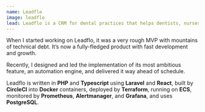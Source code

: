 ```yaml
---
name: Leadflo
image: leadflo
lead: Leadflo is a CRM for dental practices that helps dentists, nurses, and receptionists convert enquiries into high-value patients by organising and automating patient communications across multiple channels.
---
```


When I started working on Leadflo, it was a very rough MVP with mountains of technical debt. It’s now a fully-fledged product with fast development and growth.

Recently, I designed and led the implementation of its most ambitious feature, an automation engine, and delivered it way ahead of schedule.

Leadflo is written in **PHP** and **Typescript** using **Laravel** and **React**, built by **CircleCI** into **Docker** containers, deployed by **Terraform**, running on **ECS**, monitored by **Prometheus**, **Alertmanager**, and **Grafana**, and uses **PostgreSQL**.
